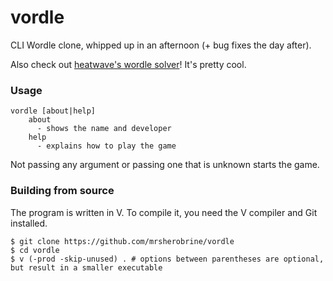 # vordle

CLI Wordle clone, whipped up in an afternoon (+ bug fixes the day after).

Also check out [heatwave's wordle solver](https://github.com/heatwave0/wordler)! It's pretty cool.

### Usage
```
vordle [about|help]
    about 
      - shows the name and developer
    help
      - explains how to play the game
```
Not passing any argument or passing one that is unknown starts the game.

### Building from source
The program is written in V. To compile it, you need the V compiler and Git installed.

```shell
$ git clone https://github.com/mrsherobrine/vordle
$ cd vordle
$ v (-prod -skip-unused) . # options between parentheses are optional, but result in a smaller executable
```